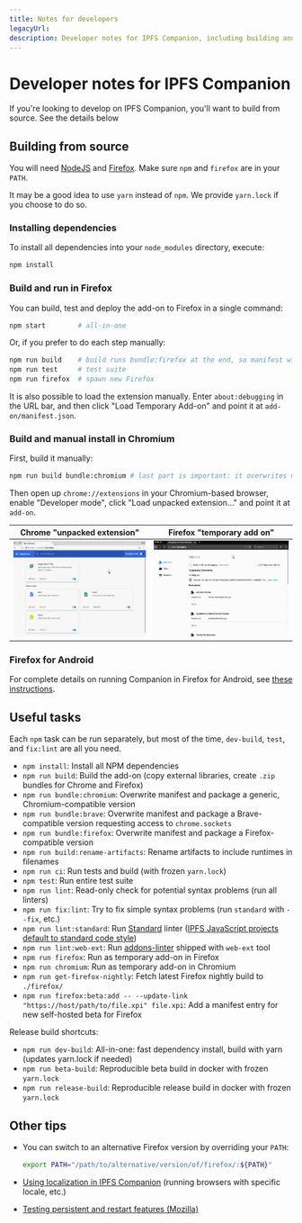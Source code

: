 ```yaml
---
title: Notes for developers
legacyUrl:
description: Developer notes for IPFS Companion, including building and running from source in Firefox, Chromium, and Android.
---
```


# Developer notes for IPFS Companion

If you're looking to develop on IPFS Companion, you'll want to build from source. See the details below

## Building from source

You will need [NodeJS](https://nodejs.org/) and [Firefox](https://www.mozilla.org/en-US/firefox/developer/). Make sure `npm` and `firefox` are in your `PATH`.

It may be a good idea to use `yarn` instead of `npm`. We provide `yarn.lock` if you choose to do so.

### Installing dependencies

To install all dependencies into your `node_modules` directory, execute:

```bash
npm install
```

### Build and run in Firefox

You can build, test and deploy the add-on to Firefox in a single command:

```bash
npm start        # all-in-one
```

Or, if you prefer to do each step manually:
```bash
npm run build    # build runs bundle:firefox at the end, so manifest will be OK
npm run test     # test suite
npm run firefox  # spawn new Firefox
```

It is also possible to load the extension manually. Enter `about:debugging` in the URL bar, and then click "Load Temporary Add-on" and point it at `add-on/manifest.json`.

### Build and manual install in Chromium

First, build it manually:

```bash
npm run build bundle:chromium # last part is important: it overwrites manifest
```

Then open up `chrome://extensions` in your Chromium-based browser, enable "Developer mode", click "Load unpacked extension..." and point it at `add-on`.

| Chrome "unpacked extension" | Firefox "temporary add on" |
|-----------------------------|----------------------------|
| ![installing ipfs-companion as an unpacked extension in chrome](./images/ipfs-companion-install-chrome-dev.gif) | ![installing ipfs-companion as a temporary add on in firefox](./images/ipfs-companion-install-firefox-dev.gif) |


### Firefox for Android

For complete details on running Companion in Firefox for Android, see [these instructions](companion-android-firefox.md).

## Useful tasks

Each `npm` task can be run separately, but most of the time, `dev-build`, `test`, and `fix:lint` are all you need.

- `npm install`: Install all NPM dependencies
- `npm run build`: Build the add-on (copy external libraries, create `.zip` bundles for Chrome and Firefox)
- `npm run bundle:chromium`: Overwrite manifest and package a generic, Chromium-compatible version
- `npm run bundle:brave`: Overwrite manifest and package a Brave-compatible version requesting access to `chrome.sockets`
- `npm run bundle:firefox`: Overwrite manifest and package a Firefox-compatible version
- `npm run build:rename-artifacts`: Rename artifacts to include runtimes in filenames
- `npm run ci`: Run tests and build (with frozen `yarn.lock`)
- `npm test`: Run entire test suite
- `npm run lint`: Read-only check for potential syntax problems (run all linters)
- `npm run fix:lint`: Try to fix simple syntax problems (run `standard` with `--fix`, etc.)
- `npm run lint:standard`: Run [Standard](http://standardjs.com) linter ([IPFS JavaScript projects default to standard code style](https://github.com/ipfs/community/blob/master/CONTRIBUTING_JS.md))
- `npm run lint:web-ext`: Run [addons-linter](https://github.com/mozilla/addons-linter) shipped with `web-ext` tool
- `npm run firefox`: Run as temporary add-on in Firefox
- `npm run chromium`: Run as temporary add-on in Chromium
- `npm run get-firefox-nightly`: Fetch latest Firefox nightly build to `./firefox/`
- `npm run firefox:beta:add -- --update-link "https://host/path/to/file.xpi" file.xpi`: Add a manifest entry for new self-hosted beta for Firefox

Release build shortcuts:
- `npm run dev-build`: All-in-one: fast dependency install, build with yarn (updates yarn.lock if needed)
- `npm run beta-build`: Reproducible beta build in docker with frozen `yarn.lock`
- `npm run release-build`: Reproducible release build in docker with frozen `yarn.lock`

## Other tips

- You can switch to an alternative Firefox version by overriding your `PATH`:

  ```bash
  export PATH="/path/to/alternative/version/of/firefox/:${PATH}"
  ```
- [Using localization in IPFS Companion](companion-localization.md) (running browsers with specific locale, etc.)
- [Testing persistent and restart features (Mozilla)](https://developer.mozilla.org/en-US/Add-ons/WebExtensions/Testing_persistent_and_restart_features)
